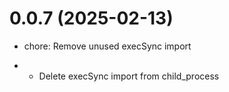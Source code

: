 # 0.0.7 (2025-02-13)

- chore: Remove unused execSync import

- - Delete execSync import from child_process